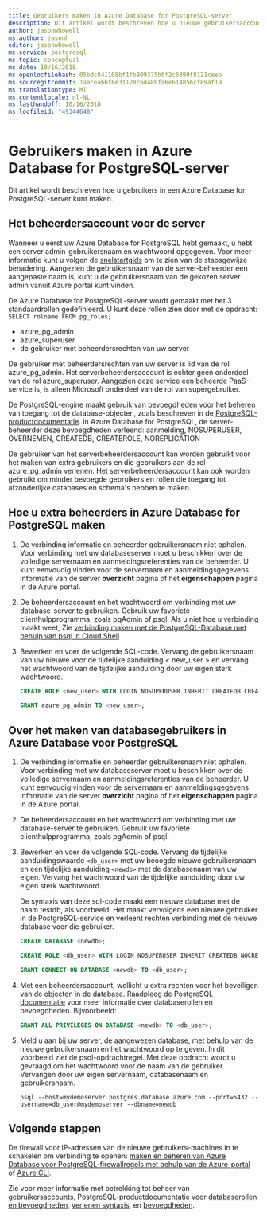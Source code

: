 ```yaml
---
title: Gebruikers maken in Azure Database for PostgreSQL-server
description: Dit artikel wordt beschreven hoe u nieuwe gebruikersaccounts om te communiceren met een Azure Database for PostgreSQL-server kunt maken.
author: jasonwhowell
ms.author: jasonh
editor: jasonwhowell
ms.service: postgresql
ms.topic: conceptual
ms.date: 10/16/2018
ms.openlocfilehash: 05bdc841108bf1fb909375b6f2c6399f8121ceeb
ms.sourcegitcommit: 1aacea6bf8e31128c6d489fa6e614856cf89af19
ms.translationtype: MT
ms.contentlocale: nl-NL
ms.lasthandoff: 10/16/2018
ms.locfileid: "49344648"
---
```

# <a name="create-users-in-azure-database-for-postgresql-server"></a>Gebruikers maken in Azure Database for PostgreSQL-server 
Dit artikel wordt beschreven hoe u gebruikers in een Azure Database for PostgreSQL-server kunt maken.

## <a name="the-server-admin-account"></a>Het beheerdersaccount voor de server
Wanneer u eerst uw Azure Database for PostgreSQL hebt gemaakt, u hebt een server admin-gebruikersnaam en wachtwoord opgegeven. Voor meer informatie kunt u volgen de [snelstartgids](quickstart-create-server-database-portal.md) om te zien van de stapsgewijze benadering. Aangezien de gebruikersnaam van de server-beheerder een aangepaste naam is, kunt u de gebruikersnaam van de gekozen server admin vanuit Azure portal kunt vinden.

De Azure Database for PostgreSQL-server wordt gemaakt met het 3 standaardrollen gedefinieerd. U kunt deze rollen zien door met de opdracht: `SELECT rolname FROM pg_roles;`
- azure_pg_admin
- azure_superuser
- de gebruiker met beheerdersrechten van uw server

De gebruiker met beheerdersrechten van uw server is lid van de rol azure_pg_admin. Het serverbeheerdersaccount is echter geen onderdeel van de rol azure_superuser. Aangezien deze service een beheerde PaaS-service is, is alleen Microsoft onderdeel van de rol van supergebruiker. 

De PostgreSQL-engine maakt gebruik van bevoegdheden voor het beheren van toegang tot de database-objecten, zoals beschreven in de [PostgreSQL-productdocumentatie](https://www.postgresql.org/docs/current/static/sql-createrole.html). In Azure Database for PostgreSQL, de server-beheerder deze bevoegdheden verleend: aanmelding, NOSUPERUSER, OVERNEMEN, CREATEDB, CREATEROLE, NOREPLICATION

De gebruiker van het serverbeheerdersaccount kan worden gebruikt voor het maken van extra gebruikers en die gebruikers aan de rol azure_pg_admin verlenen. Het serverbeheerdersaccount kan ook worden gebruikt om minder bevoegde gebruikers en rollen die toegang tot afzonderlijke databases en schema's hebben te maken.

## <a name="how-to-create-additional-admin-users-in-azure-database-for-postgresql"></a>Hoe u extra beheerders in Azure Database for PostgreSQL maken
1. De verbinding informatie en beheerder gebruikersnaam niet ophalen.
   Voor verbinding met uw databaseserver moet u beschikken over de volledige servernaam en aanmeldingsreferenties van de beheerder. U kunt eenvoudig vinden voor de servernaam en aanmeldingsgegevens informatie van de server **overzicht** pagina of het **eigenschappen** pagina in de Azure portal. 

2. De beheerdersaccount en het wachtwoord om verbinding met uw database-server te gebruiken. Gebruik uw favoriete clienthulpprogramma, zoals pgAdmin of psql.
   Als u niet hoe u verbinding maakt weet, Zie [verbinding maken met de PostgreSQL-Database met behulp van psql in Cloud Shell](./quickstart-create-server-database-portal.md#connect-to-the-postgresql-database-by-using-psql-in-cloud-shell)

3. Bewerken en voer de volgende SQL-code. Vervang de gebruikersnaam van uw nieuwe voor de tijdelijke aanduiding < new_user > en vervang het wachtwoord van de tijdelijke aanduiding door uw eigen sterk wachtwoord. 

   ```sql
   CREATE ROLE <new_user> WITH LOGIN NOSUPERUSER INHERIT CREATEDB CREATEROLE NOREPLICATION PASSWORD '<StrongPassword!>';
   
   GRANT azure_pg_admin TO <new_user>;
   ```

## <a name="how-to-create-database-users-in-azure-database-for-postgresql"></a>Over het maken van databasegebruikers in Azure Database voor PostgreSQL

1. De verbinding informatie en beheerder gebruikersnaam niet ophalen.
   Voor verbinding met uw databaseserver moet u beschikken over de volledige servernaam en aanmeldingsreferenties van de beheerder. U kunt eenvoudig vinden voor de servernaam en aanmeldingsgegevens informatie van de server **overzicht** pagina of het **eigenschappen** pagina in de Azure portal. 

2. De beheerdersaccount en het wachtwoord om verbinding met uw database-server te gebruiken. Gebruik uw favoriete clienthulpprogramma, zoals pgAdmin of psql.

3. Bewerken en voer de volgende SQL-code. Vervang de tijdelijke aanduidingswaarde `<db_user>` met uw beoogde nieuwe gebruikersnaam en een tijdelijke aanduiding `<newdb>` met de databasenaam van uw eigen. Vervang het wachtwoord van de tijdelijke aanduiding door uw eigen sterk wachtwoord. 

   De syntaxis van deze sql-code maakt een nieuwe database met de naam testdb, als voorbeeld. Het maakt vervolgens een nieuwe gebruiker in de PostgreSQL-service en verleent rechten verbinding met de nieuwe database voor die gebruiker. 

   ```sql
   CREATE DATABASE <newdb>;
   
   CREATE ROLE <db_user> WITH LOGIN NOSUPERUSER INHERIT CREATEDB NOCREATEROLE NOREPLICATION PASSWORD '<StrongPassword!>';
   
   GRANT CONNECT ON DATABASE <newdb> TO <db_user>;
   ```

4. Met een beheerdersaccount, wellicht u extra rechten voor het beveiligen van de objecten in de database. Raadpleeg de [PostgreSQL documentatie](https://www.postgresql.org/docs/current/static/ddl-priv.html) voor meer informatie over databaserollen en bevoegdheden. Bijvoorbeeld: 
   ```sql
   GRANT ALL PRIVILEGES ON DATABASE <newdb> TO <db_user>;
   ```

5. Meld u aan bij uw server, de aangewezen database, met behulp van de nieuwe gebruikersnaam en het wachtwoord op te geven. In dit voorbeeld ziet de psql-opdrachtregel. Met deze opdracht wordt u gevraagd om het wachtwoord voor de naam van de gebruiker. Vervangen door uw eigen servernaam, databasenaam en gebruikersnaam.

   ```azurecli-interactive
   psql --host=mydemoserver.postgres.database.azure.com --port=5432 --username=db_user@mydemoserver --dbname=newdb
   ```

## <a name="next-steps"></a>Volgende stappen
De firewall voor IP-adressen van de nieuwe gebruikers-machines in te schakelen om verbinding te openen: [maken en beheren van Azure Database voor PostgreSQL-firewallregels met behulp van de Azure-portal](howto-manage-firewall-using-portal.md) of [Azure CLI](howto-manage-firewall-using-cli.md).

Zie voor meer informatie met betrekking tot beheer van gebruikersaccounts, PostgreSQL-productdocumentatie voor [databaserollen en bevoegdheden](https://www.postgresql.org/docs/current/static/user-manag.html), [verlenen syntaxis](https://www.postgresql.org/docs/current/static/sql-grant.html), en [bevoegdheden](https://www.postgresql.org/docs/current/static/ddl-priv.html).
